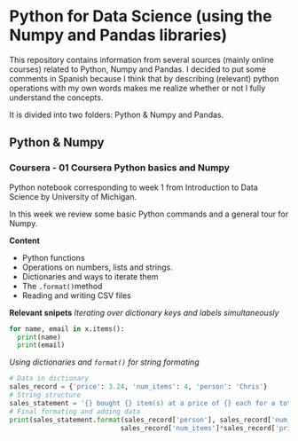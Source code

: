 # Python for Data Science (using the Numpy and Pandas libraries)

This repository contains information from several sources (mainly online courses) related to Python, Numpy and Pandas.
I decided to put some comments in Spanish because I think that by describing (relevant) python operations with my own words makes me realize whether or not I fully understand the concepts. 

It is divided into two folders: Python & Numpy and Pandas. 

## Python & Numpy

### Coursera - 01 Coursera Python basics and Numpy

Python notebook corresponding to week 1 from Introduction to Data Science by University of Michigan.

In this week we review some basic Python commands and a general tour for Numpy.

**Content**
 - Python functions
 - Operations on numbers, lists and strings.
 - Dictionaries and ways to iterate them
 - The `.format()`method
 - Reading and writing CSV files
 
**Relevant snipets**
*Iterating over dictionary keys and labels simultaneously* 

```Python
for name, email in x.items():
  print(name)
  print(email)
 ```
 
*Using dictionaries and `format()` for string formating*

```Python
# Data in dictionary
sales_record = {'price': 3.24, 'num_items': 4, 'person': 'Chris'} 
# String structure 
sales_statement = '{} bought {} item(s) at a price of {} each for a total of {}'
# Final formating and adding data
print(sales_statement.format(sales_record['person'], sales_record['num_items'], sales_record['price'], 
                            sales_record['num_items']*sales_record['price'])) # Operating while formating
```


                            

                            
                            
